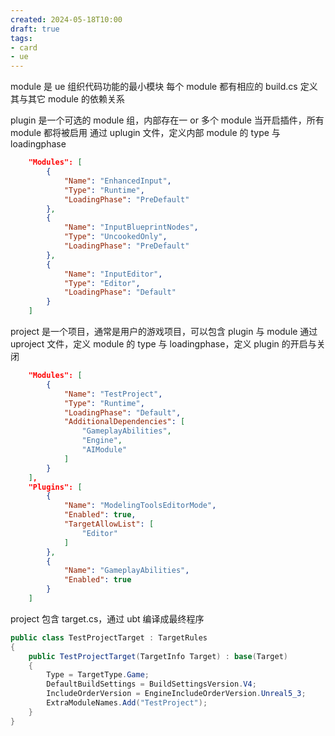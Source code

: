 ```yaml
---
created: 2024-05-18T10:00
draft: true
tags: 
- card
- ue
---
```


module 是 ue 组织代码功能的最小模块
每个 module 都有相应的 build.cs  定义其与其它  module 的依赖关系

plugin 是一个可选的 module 组，内部存在一 or 多个 module
当开启插件，所有 module 都将被启用
通过 uplugin 文件，定义内部 module 的 type 与 loadingphase

```json
	"Modules": [
		{
			"Name": "EnhancedInput",
			"Type": "Runtime",
			"LoadingPhase": "PreDefault"
		},
		{
			"Name": "InputBlueprintNodes",
			"Type": "UncookedOnly",
			"LoadingPhase": "PreDefault"
		},
		{
			"Name": "InputEditor",
			"Type": "Editor",
			"LoadingPhase": "Default"
		}
	]
```

project 是一个项目，通常是用户的游戏项目，可以包含 plugin 与 module
通过 uproject 文件，定义 module 的 type 与 loadingphase，定义 plugin 的开启与关闭


```json
	"Modules": [
		{
			"Name": "TestProject",
			"Type": "Runtime",
			"LoadingPhase": "Default",
			"AdditionalDependencies": [
				"GameplayAbilities",
				"Engine",
				"AIModule"
			]
		}
	],
	"Plugins": [
		{
			"Name": "ModelingToolsEditorMode",
			"Enabled": true,
			"TargetAllowList": [
				"Editor"
			]
		},
		{
			"Name": "GameplayAbilities",
			"Enabled": true
		}
	]
```


project 包含 target.cs，通过 ubt 编译成最终程序

```cs
public class TestProjectTarget : TargetRules
{
	public TestProjectTarget(TargetInfo Target) : base(Target)
	{
		Type = TargetType.Game;
		DefaultBuildSettings = BuildSettingsVersion.V4;
		IncludeOrderVersion = EngineIncludeOrderVersion.Unreal5_3;
		ExtraModuleNames.Add("TestProject");
	}
}
```